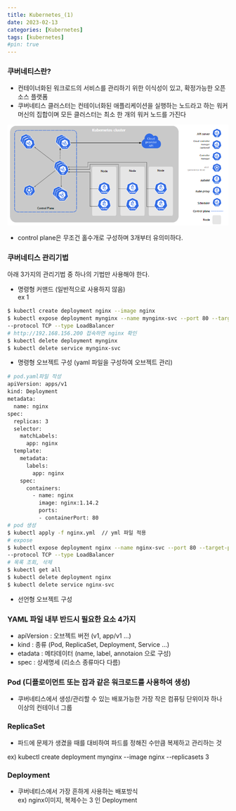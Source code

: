 ```yaml
---
title: Kubernetes_(1)
date: 2023-02-13
categories: [Kubernetes]
tags: [kubernetes]
#pin: true
---
```


### 쿠버네티스란?
- 컨테이너화된 워크로드의 서비스를 관리하기 위한 이식성이 있고, 확정가능한 오픈소스 플랫폼
- 쿠버네티스 클러스터는 컨테이너화된 애플리케이션을 실행하는 노드라고 하는 워커 머신의 집합이며 모든 클러스터는 최소 한 개의 워커 노드를 가진다

![image](/assets/img/kube.PNG)
- control plane은 무조건 홀수개로 구성하며 3개부터 유의미하다.


### 쿠버네티스 관리기법

아래 3가지의 관리기법 중 하나의 기법만 사용해야 한다.

- 명령형 커맨드 (일반적으로 사용하지 않음)    
ex 1

```bash
$ kubectl create deployment nginx --image nginx
$ kubectl expose deployment mynginx --name mynginx-svc --port 80 --target-port 80 
--protocol TCP --type LoadBalancer
# http://192.168.156.200 접속하면 nginx 확인
$ kubectl delete deployment mynginx
$ kubectl delete service mynginx-svc
```
- 명령형 오브젝트 구성 (yaml 파일을 구성하여 오브젝트 관리)

```bash
# pod.yaml파일 작성
apiVersion: apps/v1
kind: Deployment
metadata:
  name: nginx
spec:
  replicas: 3
  selector:
    matchLabels:
      app: nginx
  template:
    metadata:
      labels:
        app: nginx
    spec:
      containers:
        - name: nginx
          image: nginx:1.14.2
          ports:
          - containerPort: 80
# pod 생성
$ kubectl apply -f nginx.yml  // yml 파일 적용
# expose
$ kubectl expose deployment nginx --name nginx-svc --port 80 --target-port 80 
--protocol TCP --type LoadBalancer 
# 목록 조회, 삭제
$ kubectl get all
$ kubectl delete deployment nginx
$ kubectl delete service nginx-svc
```

- 선언형 오브젝트 구성

### YAML 파일 내부 반드시 필요한 요소 4가지
- apiVersion : 오브젝트 버전 (v1, app/v1 ...)
- kind :  종류 (Pod, ReplicaSet, Deployment, Service ...)
- etadata : 메타데이터  (name, label, annotaion 으로 구성)
- spec : 상세명세 (리소스 종류마다 다름)

### Pod (디플로이먼트 또는 잡과 같은 워크로드를 사용하여 생성)

- 쿠버네티스에서 생성/관리할 수 있는 배포가능한 가장 작은 컴퓨팅 단위이자 하나 이상의 컨테이너 그룹

### ReplicaSet

- 파드에 문제가 생겼을 때를 대비하여 파드를 정해진 수만큼 복제하고 관리하는 것

ex) kubectl create deployment mynginx --image nginx --replicasets 3

### Deployment
- 쿠버네티스에서 가장 흔하게 사용하는 배포방식   
ex) nginx이미지, 복제수는 3 인 Deployment


